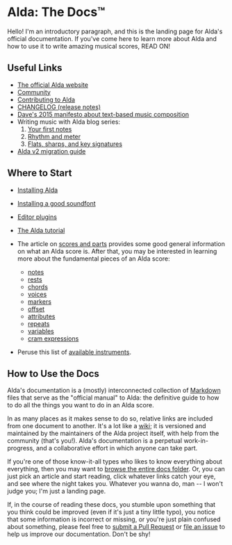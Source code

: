# Alda: The Docs™

Hello! I'm an introductory paragraph, and this is the landing page for Alda's official documentation. If you've come here to learn more about Alda and how to use it to write amazing musical scores, READ ON!

## Useful Links

* [The official Alda website](https://alda.io)
* [Community](https://alda.io/community)
* [Contributing to Alda](../CONTRIBUTING.md)
* [CHANGELOG (release notes)](../CHANGELOG.md)
* [Dave's 2015 manifesto about text-based music composition](https://blog.djy.io/alda-a-manifesto-and-gentle-introduction)
* Writing music with Alda blog series:
  1. [Your first notes](https://blog.djy.io/writing-music-with-alda-1/)
  2. [Rhythm and meter](https://blog.djy.io/writing-music-with-alda-2/)
  3. [Flats, sharps, and key signatures](https://blog.djy.io/writing-music-with-alda-3/)
* [Alda v2 migration guide](alda-v2-migration-guide.md)

## Where to Start

* [Installing Alda](https://alda.io/install)

* [Installing a good soundfont](installing-a-good-soundfont.md)

* [Editor plugins](editor-plugins.md)

* [The Alda tutorial](https://alda.io/tutorial)

* The article on [scores and parts](scores-and-parts.md) provides some good general information on what an Alda score is. After that, you may be interested in learning more about the fundamental pieces of an Alda score:
  * [notes](notes.md)
  * [rests](rests.md)
  * [chords](chords.md)
  * [voices](voices.md)
  * [markers](markers.md)
  * [offset](offset.md)
  * [attributes](attributes.md)
  * [repeats](repeats.md)
  * [variables](variables.md)
  * [cram expressions](cram-expressions.md)

* Peruse this list of [available instruments](list-of-instruments.md).

## How to Use the Docs

Alda's documentation is a (mostly) interconnected collection of [Markdown](https://daringfireball.net/projects/markdown) files that serve as the "official manual" to Alda: the definitive guide to how to do all the things you want to do in an Alda score.

In as many places as it makes sense to do so, relative links are included from one document to another. It's a lot like a [wiki](https://en.wikipedia.org/wiki/Wiki); it is versioned and maintained by the maintainers of the Alda project itself, with help from the community (that's you!). Alda's documentation is a perpetual work-in-progress, and a collaborative effort in which anyone can take part.

If you're one of those know-it-all types who likes to know everything about everything, then you may want to [browse the entire docs folder](./). Or, you can just pick an article and start reading, click whatever links catch your eye, and see where the night takes you. Whatever you wanna do, man -- I won't judge you; I'm just a landing page.

If, in the course of reading these docs, you stumble upon something that you think could be improved (even if it's just a tiny little typo), you notice that some information is incorrect or missing, or you're just plain confused about something, please feel free to [submit a Pull Request](https://github.com/alda-lang/alda/pulls) or [file an issue](https://github.com/alda-lang/alda/issues) to help us improve our documentation. Don't be shy!
